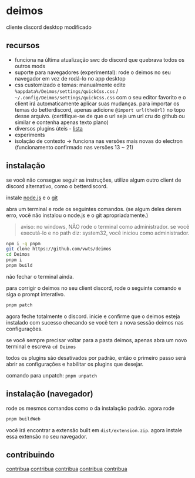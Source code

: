 # deimos

cliente discord desktop modificado

## recursos

- funciona na última atualização swc do discord que quebrava todos os outros mods
- suporte para navegadores (experimental): rode o deimos no seu navegador em vez de rodá-lo no app desktop
- css customizado e temas: manualmente edite `%appdata%/Deimos/settings/quickCss.css` / `~/.config/Deimos/settings/quickCss.css` com o seu editor favorito e o client irá automaticamente aplicar suas mudanças. para importar os temas do betterdiscord, apenas adicione `@import url(theUrl)` no topo desse arquivo. (certifique-se de que o url seja um url cru do github ou similar e contenha apenas texto plano)
- diversos plugins úteis - [lista](https://github.com/vwts/Deimos/tree/main/src/plugins)
- experiments
- isolação de contexto -> funciona nas versões mais novas do electron (funcionamento confirmado nas versões 13 ~ 21)

## instalação

se você não consegue seguir as instruções, utilize algum outro client de discord alternativo, como o betterdiscord.

instale [node.js](https://nodejs.org/en/download) e o [git](https://git-scm.com/download)

abra um terminal e rode os seguintes comandos. (se algum deles derem erro, você não instalou o node.js e o git apropriadamente.)

> aviso: no windows, NÃO rode o terminal como administrador. se você executá-lo e no path diz: system32, você iniciou como administrador.

```sh
npm i -g pnpm
git clone https://github.com/vwts/deimos
cd Deimos
pnpm i
pnpm build
```

não fechar o terminal ainda.

para corrigir o deimos no seu client discord, rode o seguinte comando e siga o prompt interativo.

```sh
pnpm patch
```

agora feche totalmente o discord. inicie e confirme que o deimos esteja instalado com sucesso checando se você tem a nova sessão deimos nas configurações.

se você sempre precisar voltar para a pasta deimos, apenas abra um novo terminal e escreva `cd Deimos`

todos os plugins são desativados por padrão, então o primeiro passo será abrir as configurações e habilitar os plugins que desejar.

comando para unpatch: `pnpm unpatch`

## instalação (navegador)

rode os mesmos comandos como o da instalação padrão. agora rode

```sh
pnpm buildWeb
```

você irá encontrar a extensão built em `dist/extension.zip`. agora instale essa extensão no seu navegador.

## contribuindo

[contribua]: CONTRIBUTING.md

[contribua] [contribua] [contribua] [contribua] [contribua]
